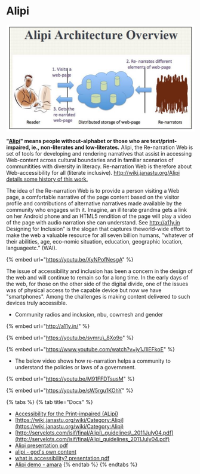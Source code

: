 # Alipi

![](../.gitbook/assets/alipi-architecture-overview.png)

**"**[**Alipi**](https://www.janastu.org/home/index.html#/alipi)**" means people without-alphabet or those who are text/print-impaired, ie., non-literates and low-literates.** Alipi, the Re-narration Web is set of tools for developing and rendering narratives that assist in accessing Web-content across cultural boundaries and in familiar scenarios of communitities with diversity in literacy. Re-narration Web is therefore about Web-accessibility for all \(literate inclusive\). [http://wiki.janastu.org/Alipi details some history of this work.](http://www.janastu.org/technoscience/index.php/Alipi) 

The idea of the Re-narration Web is to provide a person visiting a Web page, a comfortable narrative of the page content based on the visitor profile and contributions of alternative narratives made available by the community who engages with it. Imagine, an illiterate grandma gets a link on her Android phone and an HTML5 rendition of the page will play a video of the page with audio narration she can understand. See http://a11y.in Designing for Inclusion” is the slogan that captures theworld-wide effort to make the web a valuable resource for all seven billion humans, ”whatever of their abilities, age, eco-nomic situation, education, geographic location, languageetc.” \(WAI\). 

{% embed url="https://youtu.be/XyNPofNesgA" %}

The issue of accessibility and inclusion has been a concern in the design of the web and will continue to remain so for a long time. In the early days of the web, for those on the other side of the digital divide, one of the issues was of physical access to the capable device but now we have "smartphones". Among the challenges is making content delivered to such devices truly accessible.

* Community radios and inclusion, nbu, cowmesh and gender

{% embed url="http://a11y.in/" %}

{% embed url="https://youtu.be/svmru\_8Xo9o" %}

{% embed url="https://www.youtube.com/watch?v=jy1J1lEFkoE" %}

* The below video shows how re-narration helps a community to understand the policies or laws of a government.

{% embed url="https://youtu.be/M91FFDTsusM" %}

{% embed url="https://youtu.be/sW5rgu1KOhY" %}

{% tabs %}
{% tab title="Docs" %}
* [Accessibility for the Print-impaired \(ALipi\)](https://application.isif.asia/theme/default/files/ISIFGrants2010-TechnicalReport_Servelots.pdf)
* [https://wiki.janastu.org/wiki/Category:Alipi](https://wiki.janastu.org/wiki/Category:Alipi)
* [http://servelots.com/isif/final/Alipi\_guidelines\_2011July04.pdf](http://servelots.com/isif/final/Alipi_guidelines_2011July04.pdf)
* [Alipi presentation pdf](http://www.lt-innovate.org/sites/default/files/attachments/2.Servelots-TB%20Dinesh.pdf)
* [alipi - god's own content](https://hasjob.co/servelots.com/cimg7)
* [what is accessibility? presentation pdf](https://fdocuments.in/document/httpa11yin-web-accessibility-for-inclusion-dineshservelotscom-web-accessibility.html)
* [Alipi demo - amara](https://amara.org/en/videos/ARQE072JP7cD/info/alipi-demo/)
{% endtab %}
{% endtabs %}

